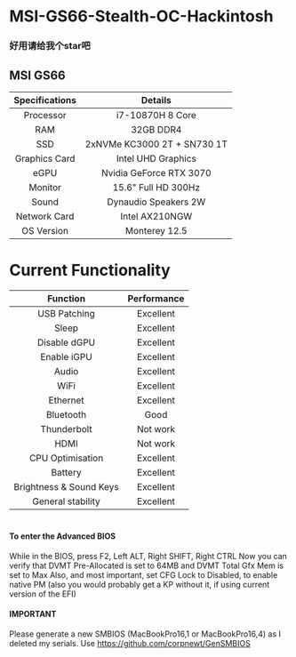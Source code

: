 # MSI-GS66-Stealth-OC-Hackintosh
### 好用请给我个star吧

## MSI GS66
| Specifications | Details |
|:-: |:-: |
| Processor | i7-10870H 8 Core  |
| RAM | 32GB DDR4 |
| SSD | 2xNVMe KC3000 2T + SN730 1T |
| Graphics Card | Intel UHD Graphics |
| eGPU | Nvidia GeForce RTX 3070 |
| Monitor | 15.6" Full HD 300Hz |
| Sound | Dynaudio Speakers 2W |
| Network Card | Intel AX210NGW |
| OS Version | Monterey 12.5 |

# Current Functionality

| Function | Performance |
|:-: |:-: |
| USB Patching | Excellent |
| Sleep | Excellent |
| Disable dGPU | Excellent |
| Enable iGPU | Excellent |
| Audio | Excellent |
| WiFi | Excellent |
| Ethernet | Excellent|
| Bluetooth | Good |
| Thunderbolt | Not work |
| HDMI | Not work |
| CPU Optimisation | Excellent |
| Battery | Excellent |
| Brightness & Sound Keys | Excellent |
| General stability | Excellent |

#
#### To enter the Advanced BIOS
While in the BIOS, press F2, Left ALT, Right SHIFT, Right CTRL
Now you can verify that DVMT Pre-Allocated is set to 64MB and DVMT Total Gfx Mem is set to Max
Also, and most important, set CFG Lock to Disabled, to enable native PM (also you would probably get a KP without it, if using current version of the EFI)

#### IMPORTANT

Please generate a new SMBIOS (MacBookPro16,1 or MacBookPro16,4) as I deleted my serials. 
Use https://github.com/corpnewt/GenSMBIOS
